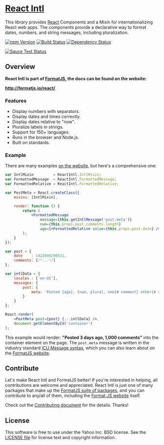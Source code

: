 [React Intl][]
==============

This library provides [React][] Components and a Mixin for internationalizing React web apps. The components provide a declarative way to format dates, numbers, and string messages, including pluralization.

[![npm Version][npm-badge]][npm]
[![Build Status][travis-badge]][travis]
[![Dependency Status][david-badge]][david]

[![Sauce Test Status](https://saucelabs.com/browser-matrix/react-intl.svg)](https://saucelabs.com/u/react-intl)

Overview
--------

**React Intl is part of [FormatJS][], the docs can be found on the website:**

**<http://formatjs.io/react/>**

### Features

- Display numbers with separators.
- Display dates and times correctly.
- Display dates relative to "now".
- Pluralize labels in strings.
- Support for 150+ languages.
- Runs in the browser and Node.js.
- Built on standards.

### Example

There are many examples [on the website][React Intl], but here's a comprehensive one:

```jsx
var IntlMixin         = ReactIntl.IntlMixin;
var FormattedMessage  = ReactIntl.FormattedMessage;
var FormattedRelative = ReactIntl.FormattedRelative;

var PostMeta = React.createClass({
    mixins: [IntlMixin],

    render: function () {
        return (
            <FormattedMessage
                message={this.getIntlMessage('post.meta')}
                num={this.props.post.comments.length}
                ago={<FormattedRelative value={this.props.post.date} />} />
        );
    }
});

var post = {
    date    : 1422046290531,
    comments: [/*...*/]
};

var intlData = {
    locales : ['en-US'],
    messages: {
        post: {
            meta: 'Posted {ago}, {num, plural, one{# comment} other{# comments}}'
        }
    }
};

React.render(
    <PostMeta post={post} {...intlData} />,
    document.getElementById('container')
);
```

This example would render: **"Posted 3 days ago, 1,000 comments"** into the container element on the page. The `post.meta` message is written in the industry standard [ICU Message syntax][], which you can also learn about on the [FormatJS website][FormatJS].

Contribute
---------

Let's make React Intl and FormatJS better! If you're interested in helping, all contributions are welcome and appreciated. React Intl is just one of many packages that make up the [FormatJS suite of packages][FormatJS GitHub], and you can contribute to any/all of them, including the [Format JS website][FormatJS] itself.

Check out the [Contributing document][CONTRIBUTING] for the details. Thanks!


License
-------

This software is free to use under the Yahoo Inc. BSD license.
See the [LICENSE file][] for license text and copyright information.


[React Intl]: http://formatjs.io/react/
[npm]: https://www.npmjs.org/package/react-intl
[npm-badge]: https://img.shields.io/npm/v/react-intl.svg?style=flat-square
[david]: https://david-dm.org/yahoo/react-intl
[david-badge]: https://img.shields.io/david/yahoo/react-intl.svg?style=flat-square
[travis]: https://travis-ci.org/yahoo/react-intl
[travis-badge]: https://img.shields.io/travis/yahoo/react-intl/master.svg?style=flat-square
[React]: http://facebook.github.io/react/
[FormatJS]: http://formatjs.io/
[FormatJS GitHub]: http://formatjs.io/github/
[ICU Message syntax]: http://formatjs.io/guide/#messageformat-syntax
[CONTRIBUTING]: https://github.com/yahoo/react-intl/blob/master/CONTRIBUTING.md
[LICENSE file]: https://github.com/yahoo/react-intl/blob/master/LICENSE.md
